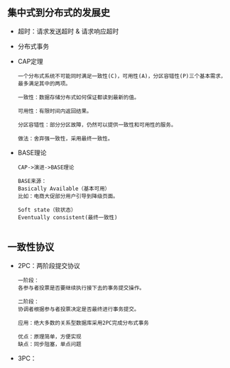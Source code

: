 ## 集中式到分布式的发展史

- 超时：请求发送超时 & 请求响应超时

- 分布式事务

- CAP定理

  ```
  一个分布式系统不可能同时满足一致性(C)，可用性(A)，分区容错性(P)三个基本需求，最多满足其中的两项。
  
  一致性：数据存储分布式如何保证都读到最新的值。
  
  可用性：有限时间内返回结果。
  
  分区容错性：部分分区故障，仍然可以提供一致性和可用性的服务。
  
  做法：舍弃强一致性，采用最终一致性。
  ```

- BASE理论

  ```
  CAP->演进->BASE理论
  
  BASE来源：
  Basically Available（基本可用）
  比如：电商大促部分用户引导到降级页面。
  
  Soft state（软状态）
  Eventually consistent(最终一致性)
  
  
  ```

## 一致性协议

- 2PC：两阶段提交协议

  ```
  一阶段：
  各参与者投票是否要继续执行接下去的事务提交操作。
  
  二阶段：
  协调者根据参与者投票决定是否最终进行事务提交。
  ```

  ```
  应用：绝大多数的关系型数据库采用2PC完成分布式事务
  ```

  ```
  优点：原理简单，方便实现
  缺点：同步阻塞，单点问题
  ```

- 3PC：